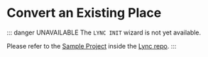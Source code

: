 # Convert an Existing Place

::: danger UNAVAILABLE
The `LYNC INIT` wizard is not yet available.

Please refer to the [Sample Project](https://github.com/Iron-Stag-Games/Lync/tree/main/Sample%20Project) inside the [Lync repo](https://github.com/Iron-Stag-Games/Lync).
:::
